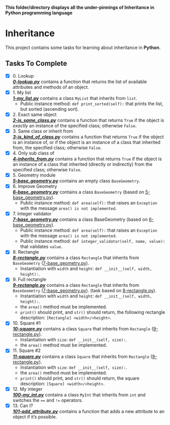**This folder/directory displays all the under-pinnings of Inheritance in Python programming language**

# Inheritance

This project contains some tasks for learning about inheritance in **Python**.

## Tasks To Complete

+ [x] 0\. Lookup <br/>_**[0-lookup.py](0-lookup.py)**_ contains a function that returns the list of available attributes and methods of an object.
+ [x] 1\. My list <br/>_**[1-my_list.py](1-my_list.py)**_ contains a class `MyList` that inherits from `list`.
  + Public instance method: `def print_sorted(self):` that prints the list, but sorted (ascending sort).
+ [x] 2\. Exact same object <br/>_**[2-is_same_class.py](2-is_same_class.py)**_ contains a function that returns `True` if the object is *exactly* an instance of the specified class; otherwise `False`.
+ [x] 3\. Same class or inherit from <br/>_**[3-is_kind_of_class.py](3-is_kind_of_class.py)**_ contains a function that returns `True` if the object is an instance of, or if the object is an instance of a class that inherited from, the specified class; otherwise `False`.
+ [x] 4\. Only sub class of <br/>_**[4-inherits_from.py](4-inherits_from.py)**_ contains a function that returns `True` if the object is an instance of a class that inherited (directly or indirectly) from the specified class; otherwise `False`.
+ [x] 5\. Geometry module <br/>_**[5-base_geometry.py](5-base_geometry.py)**_ contains an empty class `BaseGeometry`.
+ [x] 6\. Improve Geometry <br/>_**[6-base_geometry.py](6-base_geometry.py)**_ contains a class `BaseGeometry` (based on [5-base_geometry.py](5-base_geometry.py)).
  + Public instance method: `def area(self):` that raises an `Exception` with the message `area() is not implemented`.
+ [x] 7\. Integer validator <br/>_**[7-base_geometry.py](7-base_geometry.py)**_ contains a class BaseGeometry (based on [6-base_geometry.py](6-base_geometry.py)).
  + Public instance method: `def area(self):` that raises an `Exception` with the message `area() is not implemented`.
  + Public instance method: `def integer_validator(self, name, value):` that validates `value`.
+ [x] 8\. Rectangle <br/>_**[8-rectangle.py](8-rectangle.py)**_ contains a class `Rectangle` that inherits from `BaseGeometry` ([7-base_geometry.py](7-base_geometry.py)).
  + Instantiation with `width` and `height`: `def __init__(self, width, height):`.
+ [x] 9\. Full rectangle <br/>_**[9-rectangle.py](9-rectangle.py)**_ contains a class `Rectangle` that inherits from `BaseGeometry` ([7-base_geometry.py](7-base_geometry.py)). (task based on [8-rectangle.py](8-rectangle.py)).
  + Instantiation with `width` and `height`: `def __init__(self, width, height):`.
  + the `area()` method must be implemented.
  + `print()` should print, and `str()` should return, the following rectangle description: `[Rectangle] <width>/<height>`.
+ [x] 10\. Square #1 <br/>_**[10-square.py](10-square.py)**_ contains a class `Square` that inherits from `Rectangle` ([9-rectangle.py](9-rectangle.py)).
  + Instantiation with `size`: `def __init__(self, size):`.
  + the `area()` method must be implemented.
+ [x] 11\. Square #2 <br/>_**[11-square.py](11-square.py)**_ contains a class `Square` that inherits from `Rectangle` ([9-rectangle.py](9-rectangle.py)).
  + Instantiation with `size`: `def __init__(self, size):`.
  + the `area()` method must be implemented.
  + `print()` should print, and `str()` should return, the square description: `[Square] <width>/<height>`.
+ [x] 12\. My integer <br/>_**[100-my_int.py](100-my_int.py)**_ contains a class `MyInt` that inherits from `int` and switches the `==` and `!=` operators.
+ [x] 13\. Can I? <br/>_**[101-add_attribute.py](101-add_attribute.py)**_ contains a function that adds a new attribute to an object if it’s possible.
